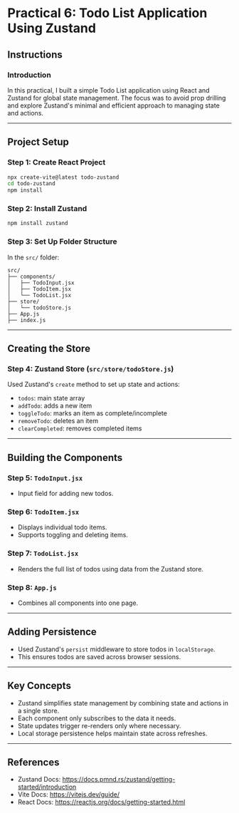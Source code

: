 # Practical 6: Todo List Application Using Zustand

## Instructions

### Introduction

In this practical, I built a simple Todo List application using React and Zustand for global state management. The focus was to avoid prop drilling and explore Zustand's minimal and efficient approach to managing state and actions.

---

## Project Setup

### Step 1: Create React Project

```bash
npx create-vite@latest todo-zustand
cd todo-zustand
npm install
```

### Step 2: Install Zustand

```bash
npm install zustand
```

### Step 3: Set Up Folder Structure

In the `src/` folder:

```
src/
├── components/
│   ├── TodoInput.jsx
│   ├── TodoItem.jsx
│   └── TodoList.jsx
├── store/
│   └── todoStore.js
├── App.js
├── index.js
```

---

## Creating the Store

### Step 4: Zustand Store (`src/store/todoStore.js`)

Used Zustand's `create` method to set up state and actions:

- `todos`: main state array
- `addTodo`: adds a new item
- `toggleTodo`: marks an item as complete/incomplete
- `removeTodo`: deletes an item
- `clearCompleted`: removes completed items

---

## Building the Components

### Step 5: `TodoInput.jsx`

- Input field for adding new todos.

### Step 6: `TodoItem.jsx`

- Displays individual todo items.
- Supports toggling and deleting items.

### Step 7: `TodoList.jsx`

- Renders the full list of todos using data from the Zustand store.

### Step 8: `App.js`

- Combines all components into one page.

---

## Adding Persistence

- Used Zustand's `persist` middleware to store todos in `localStorage`.
- This ensures todos are saved across browser sessions.

---

## Key Concepts

- Zustand simplifies state management by combining state and actions in a single store.
- Each component only subscribes to the data it needs.
- State updates trigger re-renders only where necessary.
- Local storage persistence helps maintain state across refreshes.

---

## References

- Zustand Docs: https://docs.pmnd.rs/zustand/getting-started/introduction
- Vite Docs: https://vitejs.dev/guide/
- React Docs: https://reactjs.org/docs/getting-started.html